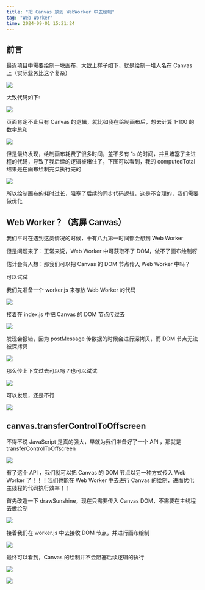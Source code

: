 ```yaml
---
title: "把 Canvas 放到 WebWorker 中去绘制"
tag: "Web Worker"
time: 2024-09-01 15:21:24
---
```


## 前言

最近项目中需要绘制一块画布，大致上样子如下，就是绘制一堆人名在 Canvas 上（实际业务比这个复杂）

![](../imgs/21/01.png)

大致代码如下:

![](../imgs/21/02.png)

页面肯定不止只有 Canvas 的逻辑，就比如我在绘制画布后，想去计算 1-100 的数字总和

![](../imgs/21/03.png)

但是最终发现，绘制画布耗费了很多时间，差不多有 1s 的时间，并且堵塞了主进程的代码，导致了我后续的逻辑被堵住了，下图可以看到，我的 computedTotal 结果是在画布绘制完菜执行完的

![](../imgs/21/04.png)

所以绘制画布的耗时过长，阻塞了后续的同步代码逻辑，这是不合理的，我们需要做优化

## Web Worker？（离屏 Canvas）

我们平时在遇到这类情况的时候，十有八九第一时间都会想到 Web Worker

但是问题来了：正常来说，Web Worker 中可获取不了 DOM，做不了画布绘制呀

估计会有人想：那我们可以把 Canvas 的 DOM 节点传入 Web Worker 中吗？

可以试试

我们先准备一个 worker.js 来存放 Web Worker 的代码

![](../imgs/21/05.png)

接着在 index.js 中把 Canvas 的 DOM 节点传过去

![](../imgs/21/06.png)

发现会报错，因为 postMessage 传数据的时候会进行深拷贝，而 DOM 节点无法被深拷贝

![](../imgs/21/07.png)

那么传上下文过去可以吗？也可以试试

![](../imgs/21/08.png)

可以发现，还是不行

![](../imgs/21/09.png)

## canvas.transferControlToOffscreen

不得不说 JavaScript 是真的强大，早就为我们准备好了一个 API ，那就是 transferControlToOffscreen

![](../imgs/21/10.png)

有了这个 API ，我们就可以把 Canvas 的 DOM 节点以另一种方式传入 Web Worker 了！！！我们也能在 Web Worker 中去进行 Canvas 的绘制，进而优化主线程的代码执行效率！！

首先改造一下 drawSunshine，现在只需要传入 Canvas DOM，不需要在主线程去做绘制

![](../imgs/21/11.png)

接着我们在 worker.js 中去接收 DOM 节点，并进行画布绘制

![](../imgs/21/12.png)

最终可以看到，Canvas 的绘制并不会阻塞后续逻辑的执行

![](../imgs/21/13.png)

![](../imgs/21/14.png)

